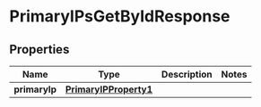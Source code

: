 

# PrimaryIPsGetByIdResponse


## Properties

| Name | Type | Description | Notes |
|------------ | ------------- | ------------- | -------------|
|**primaryIp** | [**PrimaryIPProperty1**](PrimaryIPProperty1.md) |  |  |



